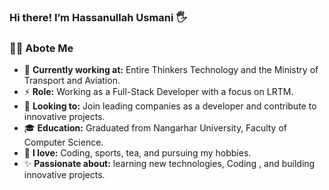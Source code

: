 ### Hi there!  I’m **Hassanullah Usmani** 🖐


### 👨‍💻 Abote Me

- 💼 **Currently working at:** Entire Thinkers Technology and the Ministry of Transport and Aviation.
- ⚡ **Role:** Working as a Full-Stack Developer with a focus on LRTM.
- 👯 **Looking to:** Join leading companies as a developer and contribute to innovative projects.
- 🎓 **Education:** Graduated from Nangarhar University, Faculty of Computer Science.
- 🌿 **I love:** Coding, sports, tea, and pursuing my hobbies.
- ✨ **Passionate about:** learning new technologies, Coding , and building innovative projects.
